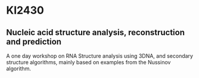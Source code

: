 KI2430  
======

Nucleic acid structure analysis, reconstruction and prediction      
--------------------------------------------------------------   

A one day workshop on RNA Structure analysis using 3DNA, and 
secondary structure algorithms, mainly based on examples from the Nussinov
algorithm.

